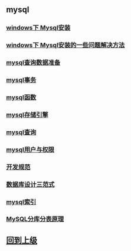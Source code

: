 


## mysql

### [windows下 Mysql安装](./install.md)

### [windows下 Mysql安装的一些问题解决方法](./install_problem.md)

### [mysql查询数据准备](./data.md)

### [mysql事务](./mysql事务.md)

### [mysql函数](./mysql函数.md)

### [mysql存储引擎](./mysql存储引擎.md)


### [mysql查询](./mysql查询.md)

### [mysql用户与权限](./mysql用户与权限.md)

### [开发规范](./开发规范.md)

### [数据库设计三范式](./数据库设计三范式.md)

### [mysql索引](./mysql索引.md)

### [MySQL分库分表原理](./distinguish.md)


## [回到上级](../index.md)